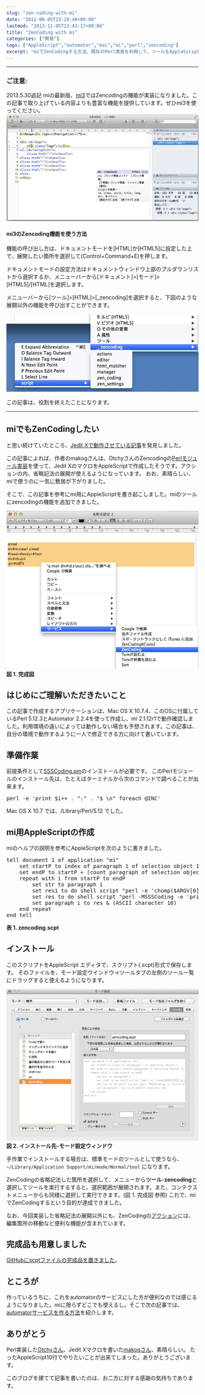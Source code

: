 ```yaml
---
slug: "zen-coding-with-mi"
date: "2012-08-05T23:20:40+00:00"
lastmod: "2013-11-05T13:43:17+00:00"
title: "ZenCoding with mi"
categories: ["開発"]
tags: ["AppleScript","automator","mac","mi","perl","zencoding"]
excerpt: "miでZenCodingする方法。既存のPerl実装を利用して、ツールをAppleScriptで書きます。"
---
```

<hr>
<h3>ご注意:</h3>
2013.5.30追記
miの最新版、<a href="http://www.mimikaki.net/" target="_blank">mi3</a>ではZencodingの機能が実装になりました。この記事で取り上げている内容よりも豊富な機能を提供しています。ぜひmi3を使ってください。

<img src="/images/mi3.png" alt="mi3" />

<h4>mi3のZencoding機能を使う方法</h4>
<p>機能の呼び出し方は、ドキュメントモードを[HTML]か[HTML5]に設定した上で、展開したい箇所を選択して(Control+Command+E)を押します。</p>

<p>ドキュメントモードの設定方法はドキュメントウィンドウ上部のプルダウンリストから選択するか、メニューバーから[ドキュメント]>[モード]>[HTML5]/[HTML]を選択します。
	</p>
<p>メニューバーから[ツール]>[HTML]>[_zencoding]を選択すると、下図のような展開以外の機能を呼び出すことができます。</p>

<img src="/images/mi3zencoding.png" alt="mi3zencoding" />

<p>この記事は、役割を終えたことになります。</p>
<hr>
<h2>miでもZenCodingしたい</h2>
<p>と思い続けていたところ、<a href="http://d.hatena.ne.jp/makog/20110706/1309969364">Jedit Xで動作させている記事</a>を発見しました。</p>
<p>この記事によれば、作者のmakogさんは、OtchyさんのZencodingの<a href="http://www.otchy.net/20100225/zen-coding-for-perl/">Perlモジュール実装</a>を使って、Jedit XのマクロをAppleScriptで作成したそうです。アクションの内、省略記法の展開が使えるようになっています。
おお、素晴らしい、miで使うのに一気に敷居が下がりました。</p>

<p>そこで、この記事を参考にmi用にAppleScriptを書き起こしました。miのツールにzencodingの機能を追加できました。</p>
<img src="/images/mi-zencoding.png" alt="完成図" />
<strong>図 1. 完成図</strong>


<h2>はじめにご理解いただきたいこと</h2>

<p>この記事で作成するアプリケーションは、Mac OS X 10.7.4、このOSに付属しているPerl 5.12.3とAutomator 2.2.4を使って作成し、mi 2.1.12r1で動作確認しました。利用環境の違いによっては動作しない場合も予想されます。この記事は、自分の環境で動作するように一人で修正できる方に向けて書いています。</p>

<h2>準備作業</h2>

<p>前提条件として<a href="http://www.otchy.net/20100225/zen-coding-for-perl/">SSSCoding.pm</a>のインストールが必要です。
	このPerlモジュールのインストール先は、たとえばターミナルから次のコマンドで調べることが出来ます。</p>
<pre>perl -e 'print $i++ . ":" . "$_\n" foreach @INC'</pre>
Mac OS X 10.7 では、/Library/Perl/5.12 でした。

<h2>mi用AppleScriptの作成</h2>

<p>miのヘルプの説明を参考にAppleScriptを次のように書きました。</p>
<div class="highlight"><pre>tell document 1 of application "mi"
	set startP to index of paragraph 1 of selection object 1
	set endP to startP + (count paragraph of selection object 1) - 1
	repeat with i from startP to endP
		set str to paragraph i
		set res1 to do shell script "perl -e 'chomp($ARGV[0]);print $ARGV[0];'" &amp; " " &amp; quoted form of str
		set res to do shell script "perl -MSSSCoding -e 'print SSSCoding::expand($ARGV[0]);'" &amp; " " &amp; quoted form of res1
		set paragraph i to res &amp; (ASCII character 10)
	end repeat
end tell</pre></div>
<strong>表 1. zencoding.scpt</strong>

<h2>インストール</h2>
<p>このスクリプトをAppleScript エディタで、スクリプト(.scpt)形式で保存します。
そのファイルを、モード設定ウインドウ→ツールタブの左側のツール一覧にドラッグすると使えるようになります。</p>

<img src="/images/mi-mode-setting.png" alt="インストール先-モード設定ウィンドウ"  />
<strong>図 2. インストール先-モード設定ウィンドウ</strong>

<p>手作業でインストールする場合は、標準モードのツールとして使うなら、
	<code>~/Library/Application Support/mi/mode/Normal/tool</code>
になります。 </p>

<p>ZenCodingの省略記法した箇所を選択して、メニューから<strong>ツール</strong>-<strong>zencoding</strong>と選択してツールを実行するすると、選択範囲が展開されます。また、コンテクストメニューからも同様に選択して実行できます。(図 1. 完成図 参照)
	これで、miでZenCodingするという目的が達成できました。</p>

<p>なお、今回実装した省略記法の展開以外にも、ZenCodingの<a href="http://code.google.com/p/zen-coding/wiki/Actions">アクション</a>には、編集箇所の移動など便利な機能が含まれています。</p>

<h2>完成品も用意しました</h2>
<a href="https://github.com/luminousspice/zencoding-mi">GitHubにscptファイルの完成品を置きました</a>。

<h2>ところが</h2>
<p>作っているうちに、これをautomatorのサービスにした方が便利なのでは感じるようになりました。miに限らずどこでも使えるし。そこで次の記事では、<a href="/zencoding-automator-services/">automatorサービスを作る方法</a>を紹介します。</p>

<h2>ありがとう</h2>
<p>Perl実装した<a href="http://www.otchy.net/">Otchyさん</a>、Jedit Xマクロを書いた<a href="http://d.hatena.ne.jp/makog/">makogさん</a>、素晴らしい。
たったAppleScript10行でやりたいことが出来てしまった。ありがとうございます。</p>

<p>このブログを建てて記事を書いたのは、お二方に対する感謝の気持ちであります。</p>

